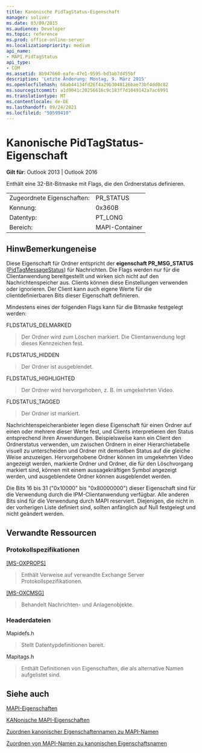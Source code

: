 ```yaml
---
title: Kanonische PidTagStatus-Eigenschaft
manager: soliver
ms.date: 03/09/2015
ms.audience: Developer
ms.topic: reference
ms.prod: office-online-server
ms.localizationpriority: medium
api_name:
- MAPI.PidTagStatus
api_type:
- COM
ms.assetid: 8b947660-eafe-47e1-9595-bd3ab7d455bf
description: 'Letzte Änderung: Montag, 9. März 2015'
ms.openlocfilehash: 68ab44134fd26f4a29b3048126bae73bf4dd0c82
ms.sourcegitcommit: a1d9041c20256616c9c183f7d1049142a7ac6991
ms.translationtype: MT
ms.contentlocale: de-DE
ms.lasthandoff: 09/24/2021
ms.locfileid: "59599410"
---
```

# <a name="pidtagstatus-canonical-property"></a>Kanonische PidTagStatus-Eigenschaft

  
  
**Gilt für**: Outlook 2013 | Outlook 2016 
  
Enthält eine 32-Bit-Bitmaske mit Flags, die den Ordnerstatus definieren.
  
|||
|:-----|:-----|
|Zugeordnete Eigenschaften:  <br/> |PR_STATUS  <br/> |
|Kennung:  <br/> |0x360B  <br/> |
|Datentyp:  <br/> |PT_LONG  <br/> |
|Bereich:  <br/> |MAPI-Container  <br/> |
   
## <a name="remarks"></a>HinwBemerkungeneise

Diese Eigenschaft für Ordner entspricht der **eigenschaft PR_MSG_STATUS** ([PidTagMessageStatus](pidtagmessagestatus-canonical-property.md)) für Nachrichten. Die Flags werden nur für die Clientanwendung bereitgestellt und wirken sich nicht auf den Nachrichtenspeicher aus. Clients können diese Einstellungen verwenden oder ignorieren. Der Client kann auch eigene Werte für die clientdefinierbaren Bits dieser Eigenschaft definieren.
  
Mindestens eines der folgenden Flags kann für die Bitmaske festgelegt werden:
  
FLDSTATUS_DELMARKED 
  
> Der Ordner wird zum Löschen markiert. Die Clientanwendung legt dieses Kennzeichen fest.
    
FLDSTATUS_HIDDEN 
  
> Der Ordner ist ausgeblendet.
    
FLDSTATUS_HIGHLIGHTED 
  
> Der Ordner wird hervorgehoben, z. B. im umgekehrten Video.
    
FLDSTATUS_TAGGED 
  
> Der Ordner ist markiert.
    
Nachrichtenspeicheranbieter legen diese Eigenschaft für einen Ordner auf einen oder mehrere dieser Werte fest, und Clients interpretieren den Status entsprechend ihren Anwendungen. Beispielsweise kann ein Client den Ordnerstatus verwenden, um zwischen Ordnern in einer Hierarchietabelle visuell zu unterscheiden und Ordner mit demselben Status auf die gleiche Weise anzuzeigen. Hervorgehobene Ordner können im umgekehrten Video angezeigt werden, markierte Ordner und Ordner, die für den Löschvorgang markiert sind, können mit einem aussagekräftigen Symbol angezeigt werden, und ausgeblendete Ordner können ausgeblendet werden.
  
Die Bits 16 bis 31 ("0x10000" bis "0x80000000") dieser Eigenschaft sind für die Verwendung durch die IPM-Clientanwendung verfügbar. Alle anderen Bits sind für die Verwendung durch MAPI reserviert. Diejenigen, die nicht in der vorherigen Liste definiert sind, sollten anfänglich auf Null festgelegt und nicht geändert werden.
  
## <a name="related-resources"></a>Verwandte Ressourcen

### <a name="protocol-specifications"></a>Protokollspezifikationen

[[MS-OXPROPS]](https://msdn.microsoft.com/library/f6ab1613-aefe-447d-a49c-18217230b148%28Office.15%29.aspx)
  
> Enthält Verweise auf verwandte Exchange Server Protokollspezifikationen.
    
[[MS-OXCMSG]](https://msdn.microsoft.com/library/7fd7ec40-deec-4c06-9493-1bc06b349682%28Office.15%29.aspx)
  
> Behandelt Nachrichten- und Anlagenobjekte.
    
### <a name="header-files"></a>Headerdateien

Mapidefs.h
  
> Stellt Datentypdefinitionen bereit.
    
Mapitags.h
  
> Enthält Definitionen von Eigenschaften, die als alternative Namen aufgelistet sind.
    
## <a name="see-also"></a>Siehe auch



[MAPI-Eigenschaften](mapi-properties.md)
  
[KANonische MAPI-Eigenschaften](mapi-canonical-properties.md)
  
[Zuordnen kanonischer Eigenschaftennamen zu MAPI-Namen](mapping-canonical-property-names-to-mapi-names.md)
  
[Zuordnen von MAPI-Namen zu kanonischen Eigenschaftsnamen](mapping-mapi-names-to-canonical-property-names.md)

